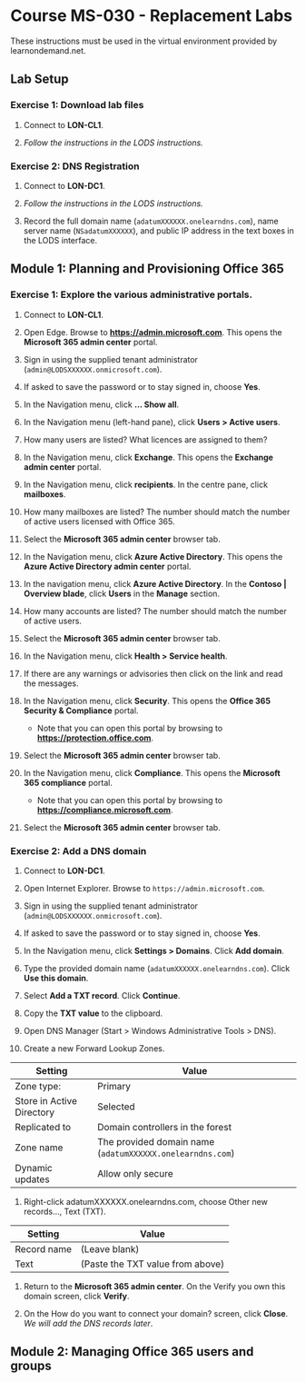 # Course MS-030 - Replacement Labs

These instructions must be used in the virtual environment provided by learnondemand.net.

## Lab Setup

### Exercise 1: Download lab files

1. Connect to **LON-CL1**.

1. *Follow the instructions in the LODS instructions.*

### Exercise 2: DNS Registration

1. Connect to **LON-DC1**.

1. *Follow the instructions in the LODS instructions.*

1. Record the full domain name (`adatumXXXXXX.onelearndns.com`), name server name (`NSadatumXXXXXX`), and public IP address in the text boxes in the LODS interface.

## Module 1: Planning and Provisioning Office 365

### Exercise 1: Explore the various administrative portals.

1. Connect to **LON-CL1**.

1. Open Edge. Browse to **https://admin.microsoft.com**. This opens the **Microsoft 365 admin center** portal.

1. Sign in using the supplied tenant administrator (`admin@LODSXXXXXX.onmicrosoft.com`).

1. If asked to save the password or to stay signed in, choose **Yes**.

1. In the Navigation menu, click **… Show all**.

1. In the Navigation menu (left-hand pane), click **Users > Active users**. 

1. How many users are listed? What licences are assigned to them?

1. In the Navigation menu, click **Exchange**. This opens the **Exchange admin center** portal.

1. In the Navigation menu, click **recipients**. In the centre pane, click **mailboxes**.

1. How many mailboxes are listed? The number should match the number of active users licensed with Office 365.

1. Select the **Microsoft 365 admin center** browser tab.

1. In the Navigation menu, click **Azure Active Directory**. This opens the **Azure Active Directory admin center** portal.

1. In the navigation menu, click **Azure Active Directory**. In the **Contoso | Overview blade**, click **Users** in the **Manage** section.

1. How many accounts are listed? The number should match the number of active users.

1. Select the **Microsoft 365 admin center** browser tab.

1. In the Navigation menu, click **Health > Service health**. 

1. If there are any warnings or advisories then click on the link and read the messages.

1. In the Navigation menu, click **Security**. This opens the **Office 365 Security & Compliance** portal.

    - Note that you can open this portal  by browsing to **https://protection.office.com**.
  
1. Select the **Microsoft 365 admin center** browser tab.

1. In the Navigation menu, click **Compliance**. This opens the **Microsoft 365 compliance** portal.

    - Note that you can open this portal  by browsing to **https://compliance.microsoft.com**.
  
1. Select the **Microsoft 365 admin center** browser tab.

### Exercise 2: Add a DNS domain

1. Connect to **LON-DC1**.

1. Open Internet Explorer. Browse to `https://admin.microsoft.com`.

1. Sign in using the supplied tenant administrator (`admin@LODSXXXXXX.onmicrosoft.com`).

1. If asked to save the password or to stay signed in, choose **Yes**.

1. In the Navigation menu, click **Settings > Domains**. Click **Add domain**.

1. Type the provided domain name (`adatumXXXXXX.onelearndns.com`). Click **Use this domain**.

1. Select **Add a TXT record**. Click **Continue**.

1. Copy the **TXT value** to the clipboard.

1. Open DNS Manager (Start > Windows Administrative Tools > DNS).

1. Create a new Forward Lookup Zones.

| Setting | Value |
| --- | --- |
| Zone type: | Primary |
| Store in Active Directory | Selected |
| Replicated to | Domain controllers in the forest |
| Zone name | The provided domain name (`adatumXXXXXX.onelearndns.com`) |
| Dynamic updates | Allow only secure |

1. Right-click adatumXXXXXX.onelearndns.com, choose Other new records…, Text (TXT).

| Setting | Value |
| --- | --- |
| Record name | (Leave blank) |
| Text | (Paste the TXT value from above) |

1. Return to the **Microsoft 365 admin center**. On the Verify you own this domain screen, click **Verify**.

1. On the How do you want to connect your domain? screen, click **Close**. *We will add the DNS records later*.

## Module 2: Managing Office 365 users and groups





